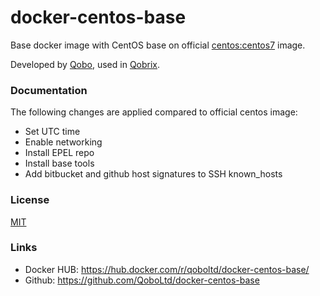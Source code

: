 docker-centos-base
========================

Base docker image with CentOS base on official [centos:centos7](https://hub.docker.com/_/centos/) image.

Developed by [Qobo](https://www.qobo.biz), used in [Qobrix](https://qobrix.com).

### Documentation

The following changes are applied compared to official centos image:

* Set UTC time
* Enable networking
* Install EPEL repo
* Install base tools
* Add bitbucket and github host signatures to SSH known_hosts

### License

[MIT](https://github.com/QoboLtd/docker-centos-base/blob/master/LICENSE)

### Links

* Docker HUB: https://hub.docker.com/r/qoboltd/docker-centos-base/
* Github: https://github.com/QoboLtd/docker-centos-base
